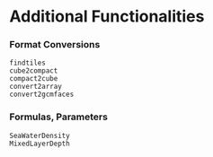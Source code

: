 # Additional Functionalities

### Format Conversions

```@docs
findtiles
cube2compact
compact2cube
convert2array
convert2gcmfaces
```

### Formulas, Parameters

```@docs
SeaWaterDensity
MixedLayerDepth
```
